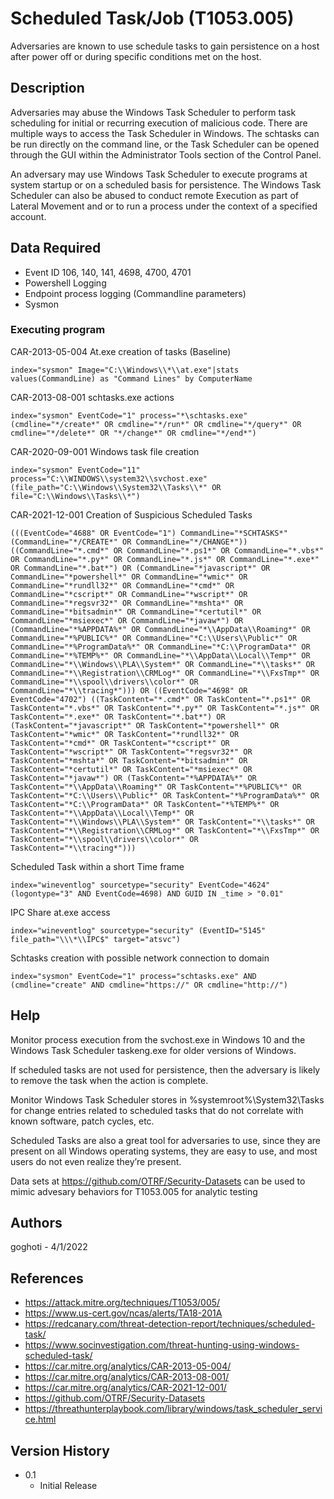# Scheduled Task/Job (T1053.005) 

Adversaries are known to use schedule tasks to gain persistence on a host after power off or during specific conditions met on the host. 

## Description

Adversaries may abuse the Windows Task Scheduler to perform task scheduling for initial or recurring execution of malicious code. There are multiple ways to access the Task Scheduler in Windows. The schtasks can be run directly on the command line, or the Task Scheduler can be opened through the GUI within the Administrator Tools section of the Control Panel. 

An adversary may use Windows Task Scheduler to execute programs at system startup or on a scheduled basis for persistence. The Windows Task Scheduler can also be abused to conduct remote Execution as part of Lateral Movement and or to run a process under the context of a specified account. 

## Data Required 

- Event ID 106, 140, 141, 4698, 4700, 4701
- Powershell Logging
- Endpoint process logging (Commandline parameters)
- Sysmon

### Executing program

CAR-2013-05-004 At.exe creation of tasks (Baseline)

```
index="sysmon" Image="C:\\Windows\\*\\at.exe"|stats values(CommandLine) as "Command Lines" by ComputerName
```

CAR-2013-08-001 schtasks.exe actions

```
index="sysmon" EventCode="1" process="*\schtasks.exe" (cmdline="*/create*" OR cmdline="*/run*" OR cmdline="*/query*" OR cmdline="*/delete*" OR "*/change*" OR cmdline="*/end*")
```

CAR-2020-09-001 Windows task file creation

```
index="sysmon" EventCode="11" process="C:\\WINDOWS\\system32\\svchost.exe" (file_path="C:\\Windows\\System32\\Tasks\\*" OR file="C:\\Windows\\Tasks\\*")
```

CAR-2021-12-001 Creation of Suspicious Scheduled Tasks 

```
(((EventCode="4688" OR EventCode="1") CommandLine="*SCHTASKS*" (CommandLine="*/CREATE*" OR CommandLine="*/CHANGE*")) ((CommandLine="*.cmd*" OR CommandLine="*.ps1*" OR CommandLine="*.vbs*" OR CommandLine="*.py*" OR CommandLine="*.js*" OR CommandLine="*.exe*" OR CommandLine="*.bat*") OR (CommandLine="*javascript*" OR CommandLine="*powershell*" OR CommandLine="*wmic*" OR CommandLine="*rundll32*" OR CommandLine="*cmd*" OR CommandLine="*cscript*" OR CommandLine="*wscript*" OR CommandLine="*regsvr32*" OR CommandLine="*mshta*" OR CommandLine="*bitsadmin*" OR CommandLine="*certutil*" OR CommandLine="*msiexec*" OR CommandLine="*javaw*") OR (CommandLine="*%APPDATA%*" OR CommandLine="*\\AppData\\Roaming*" OR CommandLine="*%PUBLIC%*" OR CommandLine="*C:\\Users\\Public*" OR CommandLine="*%ProgramData%*" OR CommandLine="*C:\\ProgramData*" OR CommandLine="*%TEMP%*" OR CommandLine="*\\AppData\\Local\\Temp*" OR CommandLine="*\\Windows\\PLA\\System*" OR CommandLine="*\\tasks*" OR CommandLine="*\\Registration\\CRMLog*" OR CommandLine="*\\FxsTmp*" OR CommandLine="*\\spool\\drivers\\color*" OR CommandLine="*\\tracing*"))) OR ((EventCode="4698" OR EventCode="4702") ((TaskContent="*.cmd*" OR TaskContent="*.ps1*" OR TaskContent="*.vbs*" OR TaskContent="*.py*" OR TaskContent="*.js*" OR TaskContent="*.exe*" OR TaskContent="*.bat*") OR (TaskContent="*javascript*" OR TaskContent="*powershell*" OR TaskContent="*wmic*" OR TaskContent="*rundll32*" OR TaskContent="*cmd*" OR TaskContent="*cscript*" OR TaskContent="*wscript*" OR TaskContent="*regsvr32*" OR TaskContent="*mshta*" OR TaskContent="*bitsadmin*" OR TaskContent="*certutil*" OR TaskContent="*msiexec*" OR TaskContent="*javaw*") OR (TaskContent="*%APPDATA%*" OR TaskContent="*\\AppData\\Roaming*" OR TaskContent="*%PUBLIC%*" OR TaskContent="*C:\\Users\\Public*" OR TaskContent="*%ProgramData%*" OR TaskContent="*C:\\ProgramData*" OR TaskContent="*%TEMP%*" OR TaskContent="*\\AppData\\Local\\Temp*" OR TaskContent="*\\Windows\\PLA\\System*" OR TaskContent="*\\tasks*" OR TaskContent="*\\Registration\\CRMLog*" OR TaskContent="*\\FxsTmp*" OR TaskContent="*\\spool\\drivers\\color*" OR TaskContent="*\\tracing*")))
```

Scheduled Task within a short Time frame 

```
index="wineventlog" sourcetype="security" EventCode="4624" (logontype="3" AND EventCode=4698) AND GUID IN _time > "0.01"
```

IPC Share at.exe access

```
index="wineventlog" sourcetype="security" (EventID="5145" file_path="\\\*\\IPC$" target="atsvc")
```

Schtasks creation with possible network connection to domain

```
index="sysmon" EventCode="1" process="schtasks.exe" AND (cmdline="create" AND cmdline="https://" OR cmdline="http://")
```

## Help

Monitor process execution from the svchost.exe in Windows 10 and the Windows Task Scheduler taskeng.exe for older versions of Windows. 

If scheduled tasks are not used for persistence, then the adversary is likely to remove the task when the action is complete. 

Monitor Windows Task Scheduler stores in %systemroot%\System32\Tasks for change entries related to scheduled tasks that do not correlate with known software, patch cycles, etc.

Scheduled Tasks are also a great tool for adversaries to use, since they are present on all Windows operating systems, they are easy to use, and most users do not even realize they’re present. 

Data sets at https://github.com/OTRF/Security-Datasets can be used to mimic advesary behaviors for T1053.005 for analytic testing 

## Authors

goghoti - 4/1/2022

## References

- https://attack.mitre.org/techniques/T1053/005/
- https://www.us-cert.gov/ncas/alerts/TA18-201A
- https://redcanary.com/threat-detection-report/techniques/scheduled-task/
- https://www.socinvestigation.com/threat-hunting-using-windows-scheduled-task/
- https://car.mitre.org/analytics/CAR-2013-05-004/
- https://car.mitre.org/analytics/CAR-2013-08-001/
- https://car.mitre.org/analytics/CAR-2021-12-001/
- https://github.com/OTRF/Security-Datasets
- https://threathunterplaybook.com/library/windows/task_scheduler_service.html

## Version History

* 0.1
    * Initial Release
